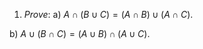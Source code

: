1. *Prove*:
 a) $A \cap (B \cup C) = (A \cap B) \cup (A \cap C)$.

 b) $A \cup (B \cap C) = (A \cup B) \cap (A \cup C)$.
